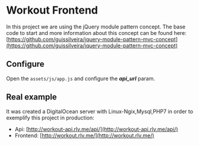 # Workout Frontend

In this project we are using the jQuery module pattern concept. The base code to start and more information about this concept can be found here: [https://github.com/guissilveira/jquery-module-pattern-mvc-concept](https://github.com/guissilveira/jquery-module-pattern-mvc-concept)

## Configure

Open the ```assets/js/app.js``` and configure the ***api_url*** param.

## Real example

It was created a DigitalOcean server with Linux-Ngix,Mysql,PHP7 in order to exemplify this project in production:

* Api: [http://workout-api.rlv.me/api/](http://workout-api.rlv.me/api/)
* Frontend: [http://workout.rlv.me/](http://workout.rlv.me/)